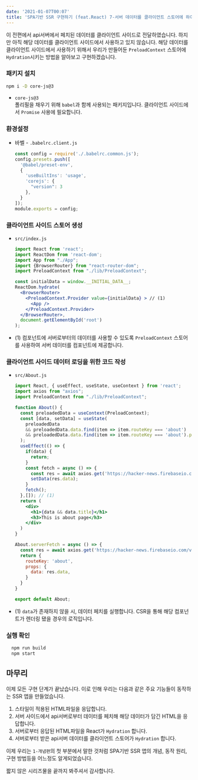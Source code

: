 ```yaml
---
date: '2021-01-07T00:07'
title: 'SPA기반 SSR 구현하기 (feat.React) 7-서버 데이터를 클라이언트 스토어에 하이드레이션 시키기'
---
```


이 전편에서 api서버에서 페치된 데이터를 클라이언트 사이드로 전달하였습니다. 하지만 아직 해당 데이터를 클라이언트 사이드에서 사용하고 있지 않습니다.
해당 데이터를 클라이언트 사이드에서 사용하기 위해서 우리가 만들어둔 `PreloadContext` 스토어에 `Hydration`시키는 방법을 알아보고 구현하겠습니다.

### 패키지 설치

```bash
npm i -D core-js@3
```

* `core-js@3` <br/>
  폴리필을 채우기 위해 `babel`과 함께 사용되는 패키지입니다. 클라이언트 사이드에서 `Promise` 사용에 필요합니다.

### 환경설정

- 바벨 - `.babelrc.client.js`

    ```jsx
    const config = require('./.babelrc.common.js');
    config.presets.push([
      '@babel/preset-env',
      {
        'useBuiltIns': 'usage',
        'corejs': {
          "version": 3
        },
      }
    ]);
    module.exports = config;
    ```


### 클라이언트 사이드 스토어 생성

- `src/index.js`

    ```jsx
    import React from 'react';
    import ReactDom from 'react-dom';
    import App from "./App";
    import {BrowserRouter} from "react-router-dom";
    import PreloadContext from "./lib/PreloadContext";

    const initialData = window.__INITIAL_DATA__;
    ReactDom.hydrate(
      <BrowserRouter>
        <PreloadContext.Provider value={initialData} > // (1)
          <App />
        </PreloadContext.Provider>
      </BrowserRouter>,
      document.getElementById('root')
    );
    ```
  
* (1) 컴포넌트에 서버로부터의 데이터를 사용할 수 있도록 `PreloadContext` 스토어를 사용하여 서버 데이터를 컴포넌트에 제공합니다. 

### 클라이언트 사이드 데이터 로딩을 위한 코드 작성

- `src/About.js`

    ```jsx
    import React, { useEffect, useState, useContext } from 'react';
    import axios from "axios";
    import PreloadContext from "./lib/PreloadContext";

    function About() {
      const preloadedData = useContext(PreloadContext);
      const [data, setData] = useState(
        preloadedData
        && preloadedData.data.find(item => item.routeKey === 'about')
        && preloadedData.data.find(item => item.routeKey === 'about').props.data
      );
      useEffect(() => {
        if(data) {
          return;
        }
        const fetch = async () => {
          const res = await axios.get('https://hacker-news.firebaseio.com/v0/item/8863.json');
          setData(res.data);
        }
        fetch();
      },[]); // (1)
      return (
        <div>
          <h1>{data && data.title}</h1>
          <h3>This is about page</h3>
        </div>
      )
    }

    About.serverFetch = async () => {
      const res = await axios.get('https://hacker-news.firebaseio.com/v0/item/8863.json');
      return {
        routeKey: 'about',
        props: {
          data: res.data,
        }
      }
    }

    export default About;
    ```

* (1) `data`가 존재하지 않을 시, 데이터 페치를 실행합니다. CSR을 통해 해당 컴포넌트가 렌더링 됐을 경우의 로직입니다.

### 실행 확인

```bash
  npm run build
  npm start
```

## 마무리
이제 모든 구현 단계가 끝났습니다. 이로 인해 우리는 다음과 같은 주요 기능들이 동작하는 SSR 앱을 만들었습니다.
1. 스타일이 적용된 HTML파일을 응답합니다.
2. 서버 사이드에서 api서버로부터 데이터를 페치해 해당 데이터가 담긴 HTML을 응답합니다.
3. 서버로부터 응답된 HTML파일을 React가 `Hydration` 합니다.
4. 서버로부터 받은 api서버 데이터를 클라이언트 스토어가 `Hydration` 합니다.


이제 우리는 `1-개념편`의 첫 부분에서 말한 것처럼 SPA기반 SSR 앱의 개념, 동작 원리, 구현 방법등을 어느정도 알게되었습니다.


짧지 않은 시리즈물을 끝까지 봐주셔서 감사합니다.
